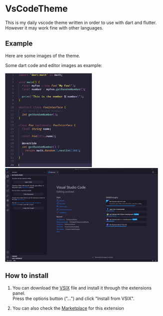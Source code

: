 # VsCodeTheme

This is my daily vscode theme written in order to use with dart and flutter.<br>
However it may work fine with other languages.

## Example

Here are some images of the theme.

Some dart code and editor images as example:<br><br>
<img style="height:300px" src="images/code.png"/>
<img style="height:300px" src="images/vscode.png">

## How to install

1. You can download the [VSIX](theme-deep-purple/theme-deep-purple-1.0.0.vsix) file and install it through the extensions panel.<br>
Press the options button ("...") and click "Install from VSIX".

2. You can also check the [Marketplace](https://marketplace.visualstudio.com/items?itemName=ExBrain.nighty-purple) for this extension

